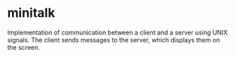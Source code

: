 # minitalk
Implementation of communication between a client and a server using UNIX signals. The client sends messages to the server, which displays them on the screen.
